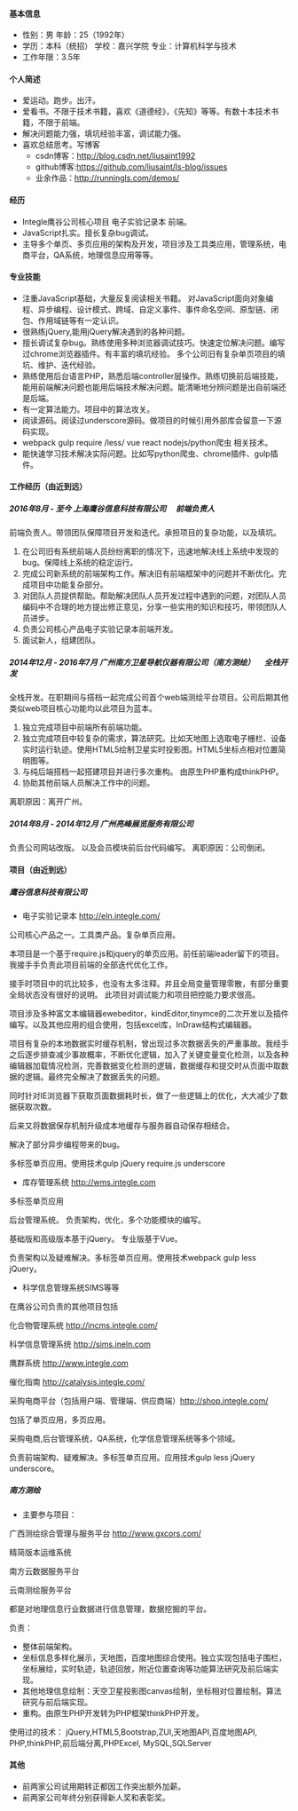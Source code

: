 #### 基本信息

 * 性别：男        年龄：25（1992年）
 * 学历：本科（统招）        学校：嘉兴学院         专业：计算机科学与技术
 * 工作年限：3.5年
 

#### 个人简述

* 爱运动。跑步。出汗。
* 爱看书。不限于技术书籍，喜欢《道德经》，《先知》等等。有数十本技术书籍，不限于前端。
* 解决问题能力强，填坑经验丰富，调试能力强。
* 喜欢总结思考。写博客
    * csdn博客：http://blog.csdn.net/liusaint1992
    * github博客:https://github.com/liusaint/ls-blog/issues
    * 业余作品：http://runningls.com/demos/

#### 经历
* Integle鹰谷公司核心项目 电子实验记录本 前端。 
* JavaScript扎实。擅长复杂bug调试。
* 主导多个单页、多页应用的架构及开发，项目涉及工具类应用，管理系统，电商平台，QA系统，地理信息应用等等。

#### 专业技能

* 注重JavaScript基础，大量反复阅读相关书籍。 对JavaScript面向对象编程、异步编程、设计模式、跨域、自定义事件、事件命名空间、原型链、闭包、作用域链等有一定认识。
* 很熟练jQuery,能用jQuery解决遇到的各种问题。
* 擅长调试复杂bug。熟练使用多种浏览器调试技巧。快速定位解决问题。编写过chrome浏览器插件。有丰富的填坑经验。 多个公司旧有复杂单页项目的填坑、维护、迭代经验。
* 熟练使用后台语言PHP，熟悉后端controller层操作。熟练切换前后端技能，能用前端解决问题也能用后端技术解决问题。能清晰地分辨问题是出自前端还是后端。
* 有一定算法能力。项目中的算法攻关。
* 阅读源码。阅读过underscore源码。做项目的时候引用外部库会留意一下源码实现。
* webpack gulp require /less/ vue react nodejs/python爬虫 相关技术。
* 能快速学习技术解决实际问题。比如写python爬虫、chrome插件、gulp插件。



#### 工作经历（由近到远）

#####  2016年8月 - 至今  上海鹰谷信息科技有限公司 　前端负责人

前端负责人。带领团队保障项目开发和迭代。承担项目的复杂功能，以及填坑。

1. 在公司旧有系统前端人员纷纷离职的情况下，迅速地解决线上系统中发现的bug。保障线上系统的稳定运行。 
2. 完成公司新系统的前端架构工作。解决旧有前端框架中的问题并不断优化。完成项目中功能复杂部分。 
3. 对团队人员提供帮助。帮助解决团队人员开发过程中遇到的问题，对团队人员编码中不合理的地方提出修正意见，分享一些实用的知识和技巧，带领团队人员进步。 
4. 负责公司核心产品电子实验记录本前端开发。 
5. 面试新人，组建团队。


#####  2014年12月 - 2016年7月  广州南方卫星导航仪器有限公司（南方测绘） 　全栈开发

全栈开发。在职期间与搭档一起完成公司首个web端测绘平台项目。公司后期其他类似web项目核心功能均以此项目为蓝本。

1. 独立完成项目中前端所有前端功能。
2. 独立完成项目中较复杂的需求，算法研究。比如天地图上选取电子栅栏、设备实时运行轨迹。使用HTML5绘制卫星实时投影图。HTML5坐标点相对位置简明图等。
3. 与纯后端搭档一起搭建项目并进行多次重构。 由原生PHP重构成thinkPHP。
4. 协助其他前端人员解决工作中的问题。

离职原因：离开广州。

#####  2014年8月 - 2014年12月  广州亮峰展览服务有限公司  
负责公司网站改版。 以及会员模块前后台代码编写。
离职原因：公司倒闭。

#### 项目（由近到远）

##### 鹰谷信息科技有限公司

* 电子实验记录本  http://eln.integle.com/

公司核心产品之一。工具类产品。复杂单页应用。

本项目是一个基于require.js和jquery的单页应用。前任前端leader留下的项目。我接手手负责此项目前端的全部迭代优化工作。 

接手时项目中的坑比较多，也没有太多注释。并且全局变量管理零散，有部分重要全局状态没有很好的说明。 此项目对调试能力和项目把控能力要求很高。

项目涉及多种富文本编辑器ewebeditor，kindEditor,tinymce的二次开发以及插件编写。以及其他应用的组合使用，包括excel库，InDraw结构式编辑器。

项目有复杂的本地数据实时缓存机制，曾出现过多次数据丢失的严重事故。我经手之后逐步排查减少事故概率，不断优化逻辑，加入了关键变量变化检测，以及各种编辑器加载情况检测，完善数据变化检测的逻辑，数据缓存和提交时从页面中取数据的逻辑。最终完全解决了数据丢失的问题。 

同时针对IE浏览器下获取页面数据耗时长，做了一些逻辑上的优化，大大减少了数据获取次数。 

后来又将数据保存机制升级成本地缓存与服务器自动保存相结合。 

解决了部分异步编程带来的bug。

多标签单页应用。使用技术gulp jQuery require.js underscore


* 库存管理系统 http://wms.integle.com

多标签单页应用

后台管理系统。 
负责架构，优化，多个功能模块的编写。

基础版和高级版本基于jQuery。 
专业版基于Vue。

负责架构以及疑难解决。多标签单页应用。使用技术webpack gulp less jQuery。

* 科学信息管理系统SIMS等等  

在鹰谷公司负责的其他项目包括

化合物管理系统 http://incms.integle.com/ 

科学信息管理系统 http://sims.ineln.com 

鹰群系统 http://www.integle.com

催化指南 http://catalysis.integle.com/ 

采购电商平台（包括用户端、管理端、供应商端）http://shop.integle.com/

包括了单页应用，多页应用。 

采购电商,后台管理系统，QA系统，化学信息管理系统等多个领域。

负责前端架构、疑难解决。多标签单页应用。应用技术gulp less jQuery underscore。



##### 南方测绘

* 主要参与项目： 

广西测绘综合管理与服务平台 http://www.gxcors.com/ 

精简版本运维系统 

南方云数据服务平台 

云南测绘服务平台

都是对地理信息行业数据进行信息管理，数据挖掘的平台。

负责： 
* 整体前端架构。 
* 坐标信息多样化展示，天地图，百度地图综合使用。独立实现包括电子围栏，坐标展绘，实时轨迹，轨迹回放，附近位置查询等功能算法研究及前后端实现。 
* 其他地理信息绘制：天空卫星投影图canvas绘制，坐标相对位置绘制。算法研究与前后端实现。 
* 重构。由原生PHP开发转为PHP框架thinkPHP开发。

使用过的技术： 
jQuery,HTML5,Bootstrap,ZUI,天地图API,百度地图API, 
PHP,thinkPHP,前后端分离,PHPExcel, 
MySQL,SQLServer


#### 其他
* 前两家公司试用期转正都因工作突出额外加薪。
* 前两家公司年终分别获得新人奖和表彰奖。


